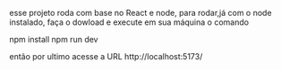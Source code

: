 esse projeto roda com base no React e node, para rodar,já com o node instalado, faça o dowload e execute em sua máquina o comando

npm install npm run dev

então por ultimo acesse a URL http://localhost:5173/